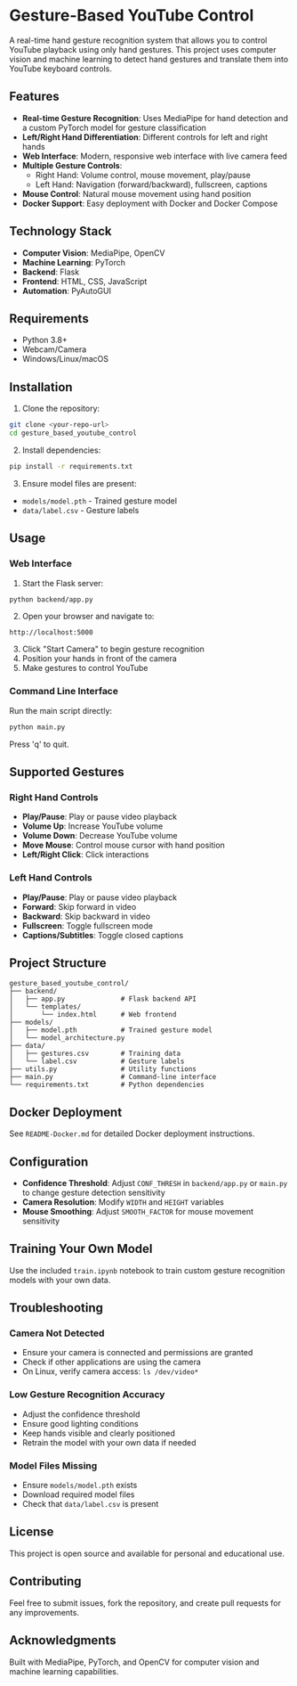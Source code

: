 # Gesture-Based YouTube Control

A real-time hand gesture recognition system that allows you to control YouTube playback using only hand gestures. This project uses computer vision and machine learning to detect hand gestures and translate them into YouTube keyboard controls.

## Features

- **Real-time Gesture Recognition**: Uses MediaPipe for hand detection and a custom PyTorch model for gesture classification
- **Left/Right Hand Differentiation**: Different controls for left and right hands
- **Web Interface**: Modern, responsive web interface with live camera feed
- **Multiple Gesture Controls**:
  - Right Hand: Volume control, mouse movement, play/pause
  - Left Hand: Navigation (forward/backward), fullscreen, captions
- **Mouse Control**: Natural mouse movement using hand position
- **Docker Support**: Easy deployment with Docker and Docker Compose

## Technology Stack

- **Computer Vision**: MediaPipe, OpenCV
- **Machine Learning**: PyTorch
- **Backend**: Flask
- **Frontend**: HTML, CSS, JavaScript
- **Automation**: PyAutoGUI

## Requirements

- Python 3.8+
- Webcam/Camera
- Windows/Linux/macOS

## Installation

1. Clone the repository:
```bash
git clone <your-repo-url>
cd gesture_based_youtube_control
```

2. Install dependencies:
```bash
pip install -r requirements.txt
```

3. Ensure model files are present:
- `models/model.pth` - Trained gesture model
- `data/label.csv` - Gesture labels

## Usage

### Web Interface

1. Start the Flask server:
```bash
python backend/app.py
```

2. Open your browser and navigate to:
```
http://localhost:5000
```

3. Click "Start Camera" to begin gesture recognition
4. Position your hands in front of the camera
5. Make gestures to control YouTube

### Command Line Interface

Run the main script directly:
```bash
python main.py
```

Press 'q' to quit.

## Supported Gestures

### Right Hand Controls
- **Play/Pause**: Play or pause video playback
- **Volume Up**: Increase YouTube volume
- **Volume Down**: Decrease YouTube volume
- **Move Mouse**: Control mouse cursor with hand position
- **Left/Right Click**: Click interactions

### Left Hand Controls
- **Play/Pause**: Play or pause video playback
- **Forward**: Skip forward in video
- **Backward**: Skip backward in video
- **Fullscreen**: Toggle fullscreen mode
- **Captions/Subtitles**: Toggle closed captions

## Project Structure

```
gesture_based_youtube_control/
├── backend/
│   ├── app.py              # Flask backend API
│   └── templates/
│       └── index.html      # Web frontend
├── models/
│   ├── model.pth           # Trained gesture model
│   └── model_architecture.py
├── data/
│   ├── gestures.csv        # Training data
│   └── label.csv           # Gesture labels
├── utils.py                # Utility functions
├── main.py                 # Command-line interface
└── requirements.txt        # Python dependencies
```

## Docker Deployment

See `README-Docker.md` for detailed Docker deployment instructions.

## Configuration

- **Confidence Threshold**: Adjust `CONF_THRESH` in `backend/app.py` or `main.py` to change gesture detection sensitivity
- **Camera Resolution**: Modify `WIDTH` and `HEIGHT` variables
- **Mouse Smoothing**: Adjust `SMOOTH_FACTOR` for mouse movement sensitivity

## Training Your Own Model

Use the included `train.ipynb` notebook to train custom gesture recognition models with your own data.

## Troubleshooting

### Camera Not Detected
- Ensure your camera is connected and permissions are granted
- Check if other applications are using the camera
- On Linux, verify camera access: `ls /dev/video*`

### Low Gesture Recognition Accuracy
- Adjust the confidence threshold
- Ensure good lighting conditions
- Keep hands visible and clearly positioned
- Retrain the model with your own data if needed

### Model Files Missing
- Ensure `models/model.pth` exists
- Download required model files
- Check that `data/label.csv` is present

## License

This project is open source and available for personal and educational use.

## Contributing

Feel free to submit issues, fork the repository, and create pull requests for any improvements.

## Acknowledgments

Built with MediaPipe, PyTorch, and OpenCV for computer vision and machine learning capabilities.

